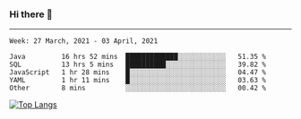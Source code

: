### Hi there 👋
---
<!--START_SECTION:waka-->
```text
Week: 27 March, 2021 - 03 April, 2021

Java         16 hrs 52 mins  █████████████░░░░░░░░░░░░   51.35 % 
SQL          13 hrs 5 mins   ██████████░░░░░░░░░░░░░░░   39.82 % 
JavaScript   1 hr 28 mins    █░░░░░░░░░░░░░░░░░░░░░░░░   04.47 % 
YAML         1 hr 11 mins    █░░░░░░░░░░░░░░░░░░░░░░░░   03.63 % 
Other        8 mins          ░░░░░░░░░░░░░░░░░░░░░░░░░   00.42 % 
```
<!--END_SECTION:waka-->

[![Top Langs](https://github-readme-stats.vercel.app/api/top-langs/?username=HyunAh-iia&layout=compact)](https://github.com/anuraghazra/github-readme-stats)
<!--
**HyunAh-iia/HyunAh-iia** is a ✨ _special_ ✨ repository because its `README.md` (this file) appears on your GitHub profile.

Here are some ideas to get you started:

- 🔭 I’m currently working on ...
- 🌱 I’m currently learning ...
- 👯 I’m looking to collaborate on ...
- 🤔 I’m looking for help with ...
- 💬 Ask me about ...
- 📫 How to reach me: ...
- 😄 Pronouns: ...
- ⚡ Fun fact: ...
-->
